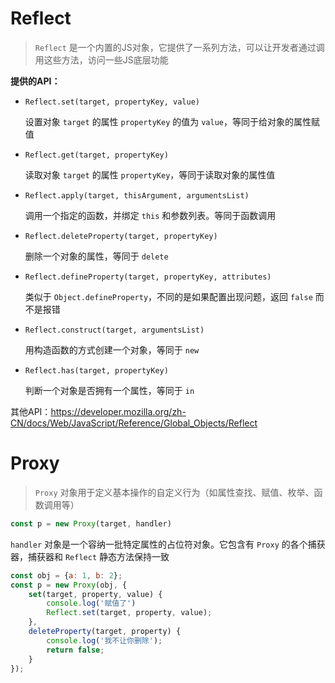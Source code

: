 # Reflect

> `Reflect` 是一个内置的JS对象，它提供了一系列方法，可以让开发者通过调用这些方法，访问一些JS底层功能

**提供的API：**

- `Reflect.set(target, propertyKey, value)` 

  设置对象 `target` 的属性 `propertyKey` 的值为 `value`，等同于给对象的属性赋值

- `Reflect.get(target, propertyKey)` 

  读取对象 `target` 的属性 `propertyKey`，等同于读取对象的属性值

- `Reflect.apply(target, thisArgument, argumentsList)`

  调用一个指定的函数，并绑定 `this` 和参数列表。等同于函数调用

- `Reflect.deleteProperty(target, propertyKey)`

  删除一个对象的属性，等同于 `delete` 

- `Reflect.defineProperty(target, propertyKey, attributes)`

  类似于 `Object.defineProperty`，不同的是如果配置出现问题，返回 `false` 而不是报错

- `Reflect.construct(target, argumentsList)`

  用构造函数的方式创建一个对象，等同于 `new`

- `Reflect.has(target, propertyKey)` 

  判断一个对象是否拥有一个属性，等同于 `in` 

其他API：https://developer.mozilla.org/zh-CN/docs/Web/JavaScript/Reference/Global_Objects/Reflect

# Proxy

> `Proxy` 对象用于定义基本操作的自定义行为（如属性查找、赋值、枚举、函数调用等）

```js
const p = new Proxy(target, handler)
```

`handler` 对象是一个容纳一批特定属性的占位符对象。它包含有 `Proxy` 的各个捕获器，捕获器和 `Reflect` 静态方法保持一致

```js
const obj = {a: 1, b: 2};
const p = new Proxy(obj, {
    set(target, property, value) {
        console.log('赋值了')
        Reflect.set(target, property, value);
    },
    deleteProperty(target, property) {
        console.log('我不让你删除');
        return false;
    }
});
```

